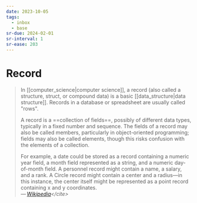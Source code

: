 ```yaml
---
date: 2023-10-05
tags:
  - inbox
  - base
sr-due: 2024-02-01
sr-interval: 1
sr-ease: 203
---
```


# Record

> In [[computer_science|computer science]], a record (also called a structure,
> struct, or compound data) is a basic [[data_structure|data structure]].
> Records in a database or spreadsheet are usually called "rows".
>
> A record is a ==collection of fields==, possibly of different data types,
> typically in a fixed number and sequence. The fields of a record may also be
> called members, particularly in object-oriented programming; fields may also
> be called elements, though this risks confusion with the elements of a
> collection.
>
> For example, a date could be stored as a record containing a numeric year
> field, a month field represented as a string, and a numeric day-of-month
> field. A personnel record might contain a name, a salary, and a rank. A Circle
> record might contain a center and a radius—in this instance, the center itself
> might be represented as a point record containing x and y coordinates.\
> — <cite>[Wikipedia](https://en.wikipedia.org/wiki/Record_\(computer_science\))</cite>
